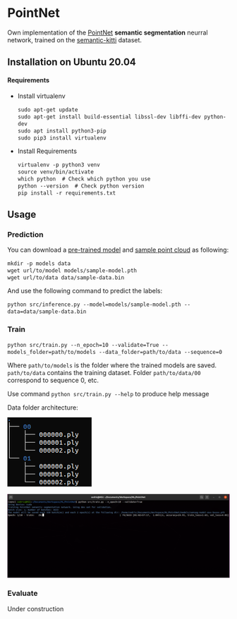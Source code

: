 # PointNet
Own implementation of the [PointNet]() __semantic segmentation__ neurral network, trained on the [semantic-kitti]() dataset.



## Installation on Ubuntu 20.04

#### Requirements
- Install virtualenv
    ```
    sudo apt-get update
    sudo apt-get install build-essential libssl-dev libffi-dev python-dev
    sudo apt install python3-pip
    sudo pip3 install virtualenv 
    ```
- Install Requirements
    ```
    virtualenv -p python3 venv
    source venv/bin/activate
    which python  # Check which python you use
    python --version  # Check python version
    pip install -r requirements.txt
    ```

## Usage


### Prediction


You can download a [pre-trained model]() and [sample point cloud]() as following:
```
mkdir -p models data
wget url/to/model models/sample-model.pth
wget url/to/data data/sample-data.bin
```

And use the following command to predict the labels:
```
python src/inference.py --model=models/sample-model.pth --data=data/sample-data.bin
```

### Train
```
python src/train.py --n_epoch=10 --validate=True --models_folder=path/to/models --data_folder=path/to/data --sequence=0
```
Where `path/to/models` is the folder where the trained models are saved.
`path/to/data` contains the training dataset. Folder `path/to/data/00` correspond to sequence 0, etc.

Use command `python src/train.py --help` to produce help message

Data folder architecture:

![Processed folder architecture](misc/train_data_folder.png)


![Training the model](misc/training.png)

### Evaluate

Under construction
